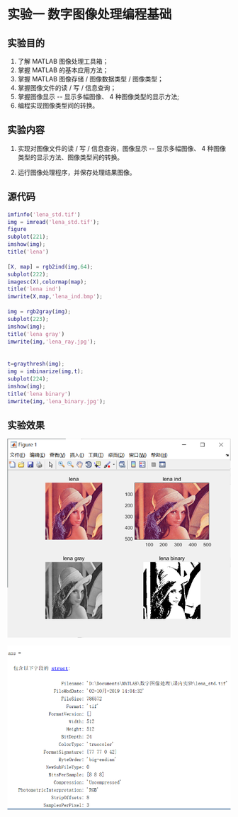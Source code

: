 # 实验一	数字图像处理编程基础

## 实验目的

1.  了解 MATLAB 图像处理工具箱；
2. 掌握 MATLAB 的基本应用方法；
3.  掌握 MATLAB 图像存储 / 图像数据类型 / 图像类型；
4. 掌握图像文件的读 / 写 / 信息查询；
5. 掌握图像显示 -- 显示多幅图像、 4 种图像类型的显示方法;
6.  编程实现图像类型间的转换。

## 实验内容

1. 实现对图像文件的读 / 写 / 信息查询，图像显示 -- 显示多幅图像、 4 种图像类型的显示方法、图像类型间的转换。

2. 运行图像处理程序，并保存处理结果图像。

## 源代码

```matlab
imfinfo('lena_std.tif')
img = imread('lena_std.tif');
figure
subplot(221);
imshow(img);
title('lena')

[X, map] = rgb2ind(img,64);
subplot(222);
imagesc(X),colormap(map);
title('lena ind')
imwrite(X,map,'lena_ind.bmp');

img = rgb2gray(img);
subplot(223);
imshow(img);
title('lena gray')
imwrite(img,'lena_ray.jpg');


t=graythresh(img);
img = imbinarize(img,t);
subplot(224);
imshow(img);
title('lena binary')
imwrite(img,'lena_binary.jpg');
```



## 实验效果

![1572747333829](%E5%AE%9E%E9%AA%8C%E4%B8%80.assets/1572747333829.png)

![1572747355656](%E5%AE%9E%E9%AA%8C%E4%B8%80.assets/1572747355656.png)

